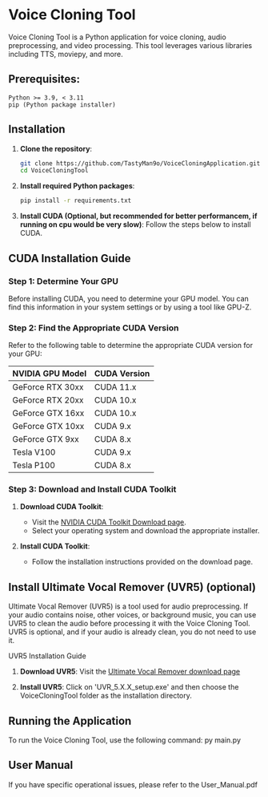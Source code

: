 # Voice Cloning Tool

Voice Cloning Tool is a Python application for voice cloning, audio preprocessing, and video processing. This tool leverages various libraries including TTS, moviepy, and more.

## Prerequisites:
    Python >= 3.9, < 3.11
    pip (Python package installer)

## Installation

1. **Clone the repository**:
    ```sh
    git clone https://github.com/TastyMan9o/VoiceCloningApplication.git
    cd VoiceCloningTool
    ```

2. **Install required Python packages**:
    ```sh
    pip install -r requirements.txt
    ```

3. **Install CUDA (Optional, but recommended for better performancem, if running on cpu would be very slow)**:
   Follow the steps below to install CUDA.

## CUDA Installation Guide

### Step 1: Determine Your GPU

Before installing CUDA, you need to determine your GPU model. You can find this information in your system settings or by using a tool like GPU-Z.

### Step 2: Find the Appropriate CUDA Version

Refer to the following table to determine the appropriate CUDA version for your GPU:

| NVIDIA GPU Model | CUDA Version |
|------------------|--------------|
| GeForce RTX 30xx | CUDA 11.x    |
| GeForce RTX 20xx | CUDA 10.x    |
| GeForce GTX 16xx | CUDA 10.x    |
| GeForce GTX 10xx | CUDA 9.x     |
| GeForce GTX 9xx  | CUDA 8.x     |
| Tesla V100       | CUDA 9.x     |
| Tesla P100       | CUDA 8.x     |

### Step 3: Download and Install CUDA Toolkit

1. **Download CUDA Toolkit**:
    - Visit the [NVIDIA CUDA Toolkit Download page](https://developer.nvidia.com/cuda-downloads).
    - Select your operating system and download the appropriate installer.

2. **Install CUDA Toolkit**:
    - Follow the installation instructions provided on the download page.

## Install Ultimate Vocal Remover (UVR5) (optional)
Ultimate Vocal Remover (UVR5) is a tool used for audio preprocessing. If your audio contains noise, other voices, or background music, you can use UVR5 to clean the audio before processing it with the Voice Cloning Tool. UVR5 is optional, and if your audio is already clean, you do not need to use it.

UVR5 Installation Guide
1. **Download UVR5**:  Visit the [Ultimate Vocal Remover download page](https://github.com/Anjok07/ultimatevocalremovergui?tab=readme-ov-file)

2. **Install UVR5**:  Click on 'UVR_5.X.X_setup.exe' and then choose the VoiceCloningTool folder as the installation directory.



## Running the Application
To run the Voice Cloning Tool, use the following command:
    py main.py



## User Manual
If you have specific operational issues, please refer to the User_Manual.pdf